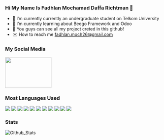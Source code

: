 ### Hi My Name Is Fadhlan Mochamad Daffa Richtman 👋

- 🔭 I’m currently currently an undergraduate student on Telkom University
- 🌱 I’m currently learning about Beego Framework and Odoo
- :open_file_folder: You guys can see all my project creted in this github!
- :envelope: How to reach me fadhlan.moch26@gmail.com

### My Social Media
<span>
  <a href="https://www.instagram.com/fadhlan.moch26/">
    <img src="https://img.shields.io/badge/-My%20Instagram-E4405F?logo=instagram&logoColor=fff" style="width:150px;height:100px;">
  <a>
</span>

### Most Languages Used
<span>
  <img src="https://img.shields.io/badge/-HTML-e34f26?logo=html5&logoColor=fff">
  <img src="https://img.shields.io/badge/-CSS-1572B6?logo=css3&logoColor=fff">
  <img src="https://img.shields.io/badge/-javascript-F7DF1E?logo=javascript&logoColor=fff">
  <img src="https://img.shields.io/badge/-GO-00ADD8?logo=go&logoColor=fff">
  <img src="https://img.shields.io/badge/-python-3776AB?logo=python&logoColor=fff">
  <img src="https://img.shields.io/badge/-flutter-02569B?logo=flutter&logoColor=fff">
  <img src="https://img.shields.io/badge/-laravel-FF2D20?logo=laravel&logoColor=fff">
  <img src="https://img.shields.io/badge/-C++-00599C?logo=Cplusplus&logoColor=fff">
  <img src="https://img.shields.io/badge/-PHP-777BB4?logo=php&logoColor=fff">
  <img src="https://img.shields.io/badge/-PosgreSQL-4169E1?logo=postgresql&logoColor=fff">
  <img src="https://img.shields.io/badge/-MySQL-4479A1?logo=mysql&logoColor=fff">
</span>

### Stats
![Github_Stats](https://github-readme-stats.vercel.app/api?username=fadhlan-moch26&count_private=true&show_icons=true&theme=radical)
